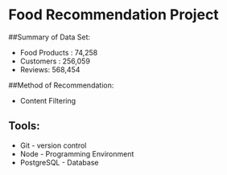 # Food Recommendation Project

##Summary of Data Set:

* Food Products : 74,258
* Customers : 256,059
* Reviews: 568,454

##Method of Recommendation:
* Content Filtering

## Tools:
* Git - version control
* Node - Programming Environment
* PostgreSQL - Database
